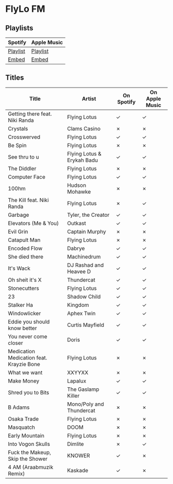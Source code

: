 # FlyLo FM

## Playlists

| Spotify                                                                 | Apple Music                                                                                 |
| ----------------------------------------------------------------------- | ------------------------------------------------------------------------------------------- |
| [Playlist](https://open.spotify.com/playlist/6P3sfpBvZQM41tHQY2hl5I)    | [Playlist](https://itunes.apple.com/de/playlist/pl.bd333d1b665e4286aff6f5867584fb4f)        |
| [Embed](https://open.spotify.com/embed/playlist/6P3sfpBvZQM41tHQY2hl5I) | [Embed](https://tools.applemusic.com/embed/v1/playlist/pl.bd333d1b665e4286aff6f5867584fb4f) |

## Titles

| Title                                    | Artist                     | On Spotify | On Apple Music |
| ---------------------------------------- | -------------------------- | ---------- | -------------- |
| Getting there feat. Niki Randa           | Flying Lotus               | ✓          | ✓              |
| Crystals                                 | Clams Casino               | ✗          | ✗              |
| Crosswerved                              | Flying Lotus               | ✓          | ✓              |
| Be Spin                                  | Flying Lotus               | ✗          | ✗              |
| See thru to u                            | Flying Lotus & Erykah Badu | ✓          | ✓              |
| The Diddler                              | Flying Lotus               | ✗          | ✗              |
| Computer Face                            | Flying Lotus               | ✓          | ✓              |
| 100hm                                    | Hudson Mohawke             | ✗          | ✗              |
| The Kill feat. Niki Randa                | Flying Lotus               | ✗          | ✓              |
| Garbage                                  | Tyler, the Creator         | ✓          | ✓              |
| Elevators (Me & You)                     | Outkast                    | ✓          | ✓              |
| Evil Grin                                | Captain Murphy             | ✗          | ✗              |
| Catapult Man                             | Flying Lotus               | ✗          | ✗              |
| Encoded Flow                             | Dabrye                     | ✓          | ✓              |
| She died there                           | Machinedrum                | ✓          | ✓              |
| It's Wack                                | DJ Rashad and Heavee D     | ✓          | ✓              |
| Oh sheit it's X                          | Thundercat                 | ✓          | ✓              |
| Stonecutters                             | Flying Lotus               | ✓          | ✓              |
| 23                                       | Shadow Child               | ✓          | ✓              |
| Stalker Ha                               | Kingdom                    | ✓          | ✓              |
| Windowlicker                             | Aphex Twin                 | ✓          | ✓              |
| Eddie you should know better             | Curtis Mayfield            | ✓          | ✓              |
| You never come closer                    | Doris                      | ✓          | ✓              |
| Medication Medication feat. Krayzie Bone | Flying Lotus               | ✗          | ✗              |
| What we want                             | XXYYXX                     | ✗          | ✗              |
| Make Money                               | Lapalux                    | ✓          | ✓              |
| Shred you to Bits                        | The Gaslamp Killer         | ✓          | ✓              |
| B Adams                                  | Mono/Poly and Thundercat   | ✗          | ✗              |
| Osaka Trade                              | Flying Lotus               | ✗          | ✗              |
| Masquatch                                | DOOM                       | ✗          | ✗              |
| Early Mountain                           | Flying Lotus               | ✗          | ✗              |
| Into Vogon Skulls                        | Dimlite                    | ✗          | ✓              |
| Fuck the Makeup, Skip the Shower         | KNOWER                     | ✓          | ✗              |
| 4 AM (Araabmuzik Remix)                  | Kaskade                    | ✓          | ✗              |
